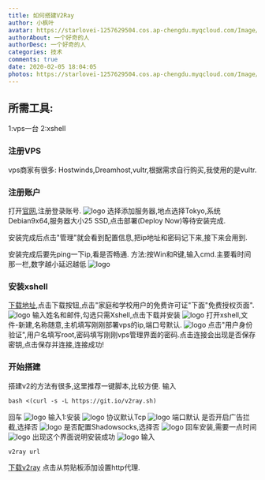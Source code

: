 ```yaml
---
title: 如何搭建V2Ray
author: 小枫叶
avatar: https://starlovei-1257629504.cos.ap-chengdu.myqcloud.com/Image/78468086_p0.png
authorAbout: 一个好奇的人
authorDesc: 一个好奇的人
categories: 技术
comments: true
date: 2020-02-05 18:04:05
photos: https://starlovei-1257629504.cos.ap-chengdu.myqcloud.com/Image/ss.jpg
---
```

## 所需工具:
1:vps一台
2:xshell

### 注册VPS
vps商家有很多: Hostwinds,Dreamhost,vultr,根据需求自行购买,我使用的是vultr.

### 注册账户
打开[官网](https://www.vultr.com/),注册登录账号.
![logo](https://github.com/starlovei/Figure-bed/raw/master/images/20200205190439.png)
选择添加服务器,地点选择Tokyo,系统Debian9x64,服务器大小25 SSD,点击部署(Deploy Now)等待安装完成.

安装完成后点击"管理"就会看到配置信息,把ip地址和密码记下来,接下来会用到.

安装完成后要先ping一下ip,看是否畅通. 方法:按Win和R键,输入cmd.主要看时间那一栏,数字越小延迟越低
![logo](https://github.com/starlovei/Figure-bed/raw/master/images/20200205191122.png)

### 安装xshell
[下载地址](https://www.netsarang.com/zh/xshell/),点击下载按钮,点击"家庭和学校用户的免费许可证"下面"免费授权页面".
![logo](https://github.com/starlovei/Figure-bed/raw/master/images/20200205191700.png)
输入姓名和邮件,勾选只需Xshell,点击下载并安装
![logo](https://github.com/starlovei/Figure-bed/raw/master/images/20200205192003.png)
打开xshell,文件-新建,名称随意,主机填写刚刚部署vps的ip,端口号默认.
![logo](https://github.com/starlovei/Figure-bed/raw/master/images/20200205192341.png)
点击"用户身份验证",用户名填写root,密码填写刚刚vps管理界面的密码.点击连接会出现是否保存密钥,点击保存并连接,连接成功!

### 开始搭建
搭建v2的方法有很多,这里推荐一键脚本,比较方便.
输入
``` txt
bash <(curl -s -L https://git.io/v2ray.sh)
```
回车
![logo](https://github.com/starlovei/Figure-bed/raw/master/images/20200205193305.png)
输入1:安装
![logo](https://github.com/starlovei/Figure-bed/raw/master/images/20200205193421.png)
协议默认Tcp
![logo](https://github.com/starlovei/Figure-bed/raw/master/images/20200205193501.png)
端口默认
是否开启广告拦截,选择否
![logo](https://github.com/starlovei/Figure-bed/raw/master/images/20200205193608.png)
是否配置Shadowsocks,选择否
![logo](https://github.com/starlovei/Figure-bed/raw/master/images/20200205193717.png)
回车安装,需要一点时间
![logo](https://github.com/starlovei/Figure-bed/raw/master/images/20200205193810.png)
出现这个界面说明安装成功
![logo](https://github.com/starlovei/Figure-bed/raw/master/images/20200205193957.png)
输入
``` txt
v2ray url
```
[下载v2ray](https://www.v2ray.com/)
点击从剪贴板添加设置http代理.